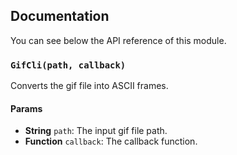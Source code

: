 ## Documentation

You can see below the API reference of this module.

### `GifCli(path, callback)`
Converts the gif file into ASCII frames.

#### Params

- **String** `path`: The input gif file path.
- **Function** `callback`: The callback function.


